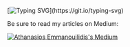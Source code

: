 [![Typing SVG](https://readme-typing-svg.demolab.com/?lines=Hi+there!+I+am+Athanasios+Emmanouilidis.;+A+Software+Engineer+from+Greece+working+for+Intelligen+INC.;)](https://git.io/typing-svg)

Be sure to read my articles on Medium:

[![Athanasios Emmanouilidis's Medium](https://github-readme-medium.vercel.app/?username=emmandev)](https://medium.com/@emmandev)
